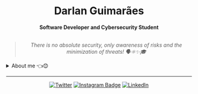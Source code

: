 
<h1 align="center"> Darlan Guimarães </h1>

    
<div align="center">
<b> Software Developer and Cybersecurity Student </b>
<br>
<br>
    
<blockquote>
    <p><i>
                            There is no absolute security, only awareness of risks and the minimization of threats!  🗣️⚛✨🎓
    </i></p>
</blockquote>
</div>

<details closed>
<summary>About me 👈😊</summary>

---

Hey there!! I am Darlan :wave:😊

I'm a developer with experience in JavaScript/TypeScript, Kotlin/Java, PHP (with Laravel), and Rust, working on both Front-end and Back-end development. I work with frameworks like Vue and React, and I also build cross-platform desktop applications using Tauri.

For mobile development, I create native Android apps with Kotlin in Android Studio. On the Back-end, I develop robust and efficient APIs using Rust, Java/Kotlin, and PHP with Laravel. Additionally, I have experience deploying and managing services on VPS, ensuring secure and scalable configurations.

I'm always looking for new challenges to enhance my skills and build innovative solutions. 🚀

<br>
<div align="center">

| ![](http://github-profile-summary-cards.vercel.app/api/cards/repos-per-language?username=darlangui&hide=Html&theme=nord_dark) | ![](http://github-profile-summary-cards.vercel.app/api/cards/most-commit-language?username=darlangui&theme=nord_dark) |
| :-: | :-: | 

</div>
<div align="center">
<b>Thank you for visiting my GitHub profile.</b> <br>
I'm looking forward to sharing my work with you
</div>
</details>

---

<div align="center">

[![Twitter](https://img.shields.io/badge/Twitter-%231DA1F2.svg?style=for-the-badge&logo=Twitter&logoColor=white)](https://twitter.com/darlan__gui)
[![Instagram Badge](https://img.shields.io/badge/Instagram-E4405F?style=for-the-badge&logo=instagram&logoColor=white)](https://www.instagram.com/darlangui/)
[![LinkedIn](https://img.shields.io/badge/linkedin-%230077B5.svg?style=for-the-badge&logo=linkedin&logoColor=white)](https://www.linkedin.com/in/darlan-gui/)
    
</div>
